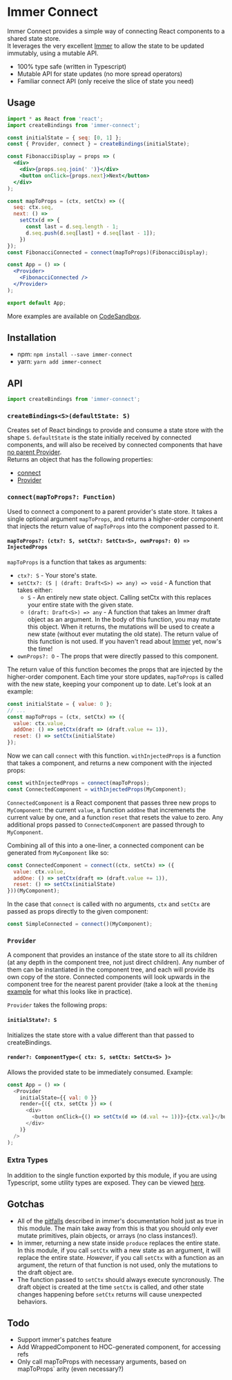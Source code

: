 # Immer Connect

Immer Connect provides a simple way of connecting React components to a shared state store.  
It leverages the very excellent [Immer](https://github.com/mweststrate/immer) to allow the state to be updated immutably, using a mutable API.

- 100% type safe (written in Typescript)
- Mutable API for state updates (no more spread operators)
- Familiar connect API (only receive the slice of state you need)

## Usage

```jsx
import * as React from 'react';
import createBindings from 'immer-connect';

const initialState = { seq: [0, 1] };
const { Provider, connect } = createBindings(initialState);

const FibonacciDisplay = props => (
  <div>
    <div>{props.seq.join(' ')}</div>
    <button onClick={props.next}>Next</button>
  </div>
);

const mapToProps = (ctx, setCtx) => ({
  seq: ctx.seq,
  next: () =>
    setCtx(d => {
      const last = d.seq.length - 1;
      d.seq.push(d.seq[last] + d.seq[last - 1]);
    })
});
const FibonacciConnected = connect(mapToProps)(FibonacciDisplay);

const App = () => (
  <Provider>
    <FibonacciConnected />
  </Provider>
);

export default App;
```

More examples are available on [CodeSandbox](https://codesandbox.io/s/github/Shurelia/immer-connect/tree/master/examples/basic-usage).

## Installation

- npm: `npm install --save immer-connect`
- yarn: `yarn add immer-connect`

## API

```js
import createBindings from 'immer-connect';
```

### `createBindings<S>(defaultState: S)`

Creates set of React bindings to provide and consume a state store with the shape `S`. `defaultState` is the state initially received by connected components, and will also be received by connected components that have [no parent Provider](https://reactjs.org/docs/context.html#reactcreatecontext).  
Returns an object that has the following properties:

- [connect](#connect)
- [Provider](#Provider)

### `connect(mapToProps?: Function)`

Used to connect a component to a parent provider's state store. It takes a single optional argument `mapToProps`, and returns a higher-order component that injects the return value of `mapToProps` into the component passed to it.

#### `mapToProps?: (ctx?: S, setCtx?: SetCtx<S>, ownProps?: O) => InjectedProps`

`mapToProps` is a function that takes as arguments:

- `ctx?: S` - Your store's state.
- `setCtx?: (S | (draft: Draft<S>) => any) => void` - A function that takes either:
  - `S` - An entirely new state object. Calling setCtx with this replaces your entire state with the given state.
  - `(draft: Draft<S>) => any` - A function that takes an Immer draft object as an argument. In the body of this function, you may mutate this object. When it returns, the mutations will be used to create a new state (without ever mutating the old state). The return value of this function is not used. If you haven't read about [Immer](https://github.com/mweststrate/immer) yet, now's the time!
- `ownProps?: O` - The props that were directly passed to this component.

The return value of this function becomes the props that are injected by the higher-order component. Each time your store updates, `mapToProps` is called with the new state, keeping your component up to date. Let's look at an example:

```js
const initialState = { value: 0 };
// ...
const mapToProps = (ctx, setCtx) => ({
  value: ctx.value,
  addOne: () => setCtx(draft => (draft.value += 1)),
  reset: () => setCtx(initialState)
});
```

Now we can call `connect` with this function. `withInjectedProps` is a function that takes a component, and returns a new component with the injected props:

```js
const withInjectedProps = connect(mapToProps);
const ConnectedComponent = withInjectedProps(MyComponent);
```

`ConnectedComponent` is a React component that passes three new props to `MyComponent`: the current `value`, a function `addOne` that incremenets the current value by one, and a function `reset` that resets the value to zero. Any additional props passed to `ConnectedComponent` are passed through to `MyComponent`.

Combining all of this into a one-liner, a connected component can be generated from `MyComponent` like so:

```js
const ConnectedComponent = connect((ctx, setCtx) => ({
  value: ctx.value,
  addOne: () => setCtx(draft => (draft.value += 1)),
  reset: () => setCtx(initialState)
}))(MyComponent);
```

In the case that `connect` is called with no arguments, `ctx` and `setCtx` are passed as props directly to the given component:

```js
const SimpleConnected = connect()(MyComponent);
```

### `Provider`

A component that provides an instance of the state store to all its children (at any depth in the component tree, not just direct children). Any number of them can be instantiated in the component tree, and each will provide its own copy of the store. Connected components will look upwards in the component tree for the nearest parent provider (take a look at the `theming` [example](https://codesandbox.io/s/github/Shurelia/immer-connect/tree/master/examples/basic-usage) for what this looks like in practice).

`Provider` takes the following props:

#### `initialState?: S`

Initializes the state store with a value different than that passed to createBindings.

#### `render?: ComponentType<{ ctx: S, setCtx: SetCtx<S> }>`

Allows the provided state to be immediately consumed. Example:

```js
const App = () => (
  <Provider
    initialState={{ val: 0 }}
    render={({ ctx, setCtx }) => (
      <div>
        <button onClick={() => setCtx(d => (d.val += 1))}>{ctx.val}</button>
      </div>
    )}
  />
);
```

### Extra Types

In addition to the single function exported by this module, if you are using Typescript, some utility types are exposed. They can be viewed [here](src/types.ts).

## Gotchas

- All of the [pitfalls](https://github.com/mweststrate/immer#pitfalls) described in immer's documentation hold just as true in this module. The main take away from this is that you should only ever mutate primitives, plain objects, or arrays (no class instances!).
- In immer, returning a new state inside `produce` replaces the entire state. In this module, if you call `setCtx` with a new state as an argument, it will replace the entire state. _However_, if you call `setCtx` with a function as an argument, the return of that function is not used, only the mutations to the draft object are.
- The function passed to `setCtx` should always execute syncronously. The draft object is created at the time `setCtx` is called, and other state changes happening before `setCtx` returns will cause unexpected behaviors.

## Todo

- Support immer's patches feature
- Add WrappedComponent to HOC-generated component, for accessing refs
- Only call mapToProps with necessary arguments, based on mapToProps` arity (even necessary?)
